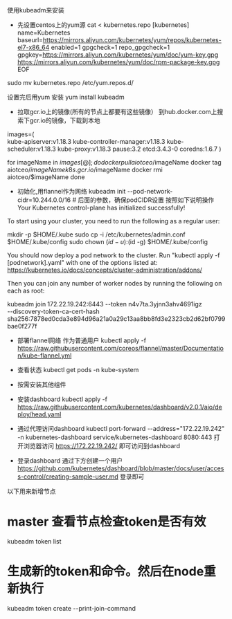 使用kubeadm来安装

* 先设置centos上的yum源
cat <<EOF > kubernetes.repo
[kubernetes]
name=Kubernetes
baseurl=https://mirrors.aliyun.com/kubernetes/yum/repos/kubernetes-el7-x86_64
enabled=1
gpgcheck=1
repo_gpgcheck=1
gpgkey=https://mirrors.aliyun.com/kubernetes/yum/doc/yum-key.gpg https://mirrors.aliyun.com/kubernetes/yum/doc/rpm-package-key.gpg
EOF

sudo mv kubernetes.repo /etc/yum.repos.d/

设置完后用yum 安装
yum install kubeadm

* 拉取gcr.io上的镜像(所有的节点上都要有这些镜像）
到hub.docker.com上搜索下gcr.io的镜像，下载到本地

images=(  
kube-apiserver:v1.18.3
kube-controller-manager:v1.18.3
kube-scheduler:v1.18.3
kube-proxy:v1.18.3
pause:3.2
etcd:3.4.3-0
coredns:1.6.7
)

for imageName in ${images[@]} ; do
    docker pull aiotceo/$imageName
    docker tag aiotceo/$imageName k8s.gcr.io/$imageName
    docker rmi aiotceo/$imageName
done

* 初始化,用flannel作为网络
kubeadm init --pod-network-cidr=10.244.0.0/16  # 后面的参数，确保podCIDR设置
按照如下说明操作
Your Kubernetes control-plane has initialized successfully!

To start using your cluster, you need to run the following as a regular user:

  mkdir -p $HOME/.kube
  sudo cp -i /etc/kubernetes/admin.conf $HOME/.kube/config
  sudo chown $(id -u):$(id -g) $HOME/.kube/config

You should now deploy a pod network to the cluster.
Run "kubectl apply -f [podnetwork].yaml" with one of the options listed at:
  https://kubernetes.io/docs/concepts/cluster-administration/addons/

Then you can join any number of worker nodes by running the following on each as root:

kubeadm join 172.22.19.242:6443 --token n4v7ta.3yjnn3ahv4691igz \
    --discovery-token-ca-cert-hash sha256:7878ed0cda3e894d96a21a0a29c13aa8bb8fd3e2323cb2d62bf0799bae0f277f
* 部署flannel网络
作为普通用户
kubectl apply -f https://raw.githubusercontent.com/coreos/flannel/master/Documentation/kube-flannel.yml
* 查看状态
 kubectl get pods -n kube-system
 
* 按需安装其他组件
    
    




* 安装dashboard
kubectl apply -f https://raw.githubusercontent.com/kubernetes/dashboard/v2.0.1/aio/deploy/head.yaml
* 通过代理访问dashboard
kubectl port-forward --address="172.22.19.242" -n kubernetes-dashboard service/kubernetes-dashboard 8080:443
打开浏览器访问 https://172.22.19.242/ 即可访问到dashboard

* 登录dashboard
通过下方创建一个用户
https://github.com/kubernetes/dashboard/blob/master/docs/user/access-control/creating-sample-user.md
登录即可
    
 以下用来新增节点
# master 查看节点检查token是否有效
kubeadm token list
# 生成新的token和命令。然后在node重新执行
kubeadm token create --print-join-command

